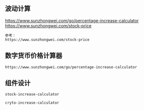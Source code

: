 

## 波动计算
https://www.sunzhongwei.com/go/percentage-increase-calculator
https://www.sunzhongwei.com/stock-price
```
参考：
https://www.sunzhongwei.com/stock-price
```

## 数字货币价格计算器
```
https://www.sunzhongwei.com/go/percentage-increase-calculator
```
## 组件设计
```
stock-increase-calculator

cryto-increase-calculator
```